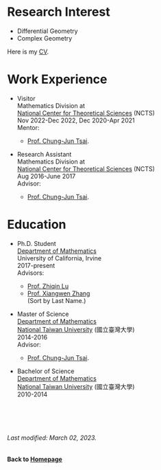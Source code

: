 # Research Interest
* Differential Geometry  
* Complex Geometry 

Here is my [CV](https://github.com/chaominl/chaominl.github.io/raw/master/Curriculum-Vitae-2023.pdf).


# Work Experience

* Visitor  
Mathematics Division at  
[National Center for Theoretical Sciences](http://www.ncts.ntu.edu.tw) (NCTS)  
Nov 2022-Dec 2022, Dec 2020-Apr 2021    
Mentor:  
    - [Prof. Chung-Jun Tsai](http://homepage.ntu.edu.tw/~cjtsai/). 

* Research Assistant  
Mathematics Division at  
[National Center for Theoretical Sciences](http://www.ncts.ntu.edu.tw) (NCTS)  
Aug 2016-June 2017    
Advisor:  
    - [Prof. Chung-Jun Tsai](http://homepage.ntu.edu.tw/~cjtsai/). 



# Education

* Ph.D. Student  
[Department of Mathematics](https://www.math.uci.edu)  
University of California, Irvine   
2017-present    
Advisors: 
    - [Prof. Zhiqin Lu](https://www.math.uci.edu/~zlu/)    
    - [Prof. Xiangwen Zhang](https://www.math.uci.edu/~xiangwen/)    
(Sort by Last Name.)  

* Master of Science   
[Department of Mathematics](http://www.math.ntu.edu.tw)   
[National Taiwan University](http://www.ntu.edu.tw) (國立臺灣大學)  
2014-2016  
Advisor:  
    - [Prof. Chung-Jun Tsai](http://homepage.ntu.edu.tw/~cjtsai/). 

* Bachelor of Science  
[Department of Mathematics](http://www.math.ntu.edu.tw)  
[National Taiwan University](http://www.ntu.edu.tw) (國立臺灣大學)   
2010-2014  


<br />    
<br />
<br /> 

###### Last modified: March 02, 2023.
#### Back to [Homepage](https://chaominl.github.io)
